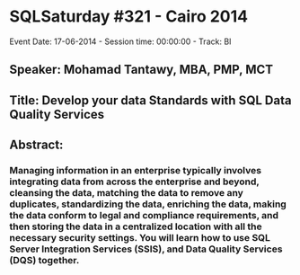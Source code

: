# SQLSaturday #321 - Cairo 2014
Event Date: 17-06-2014 - Session time: 00:00:00 - Track: BI
## Speaker: Mohamad Tantawy, MBA, PMP, MCT
## Title: Develop your data Standards with SQL Data Quality Services
## Abstract:
### Managing information in an enterprise typically involves integrating data from across the enterprise and beyond, cleansing the data, matching the data to remove any duplicates, standardizing the data, enriching the data, making the data conform to legal and compliance requirements, and then storing the data in a centralized location with all the necessary security settings. You will learn how to use SQL Server Integration Services (SSIS), and Data Quality Services (DQS) together.
